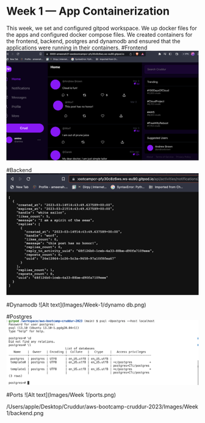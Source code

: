 # Week 1 — App Containerization
This week, we set and configured gitpod workspace. We  up docker files for the apps and configured docker compose files. We created containers for the frontend, backend, postgres and dynamodb and ensured that the applications were running in their containers. 
#Frontend
![Frontend](Images/Week-1/frontend.png)

#Backend
![Backend](Images/Week-1/backend.png)

#Dynamodb
![Alt text](Images/Week-1/dynamo db.png)

#Postgres
![Alt text](Images/Week-1/postgres.png)

#Ports
![Alt text](Images/Week 1/ports.png)

/Users/apple/Desktop/Cruddur/aws-bootcamp-cruddur-2023/Images/Week 1/backend.png